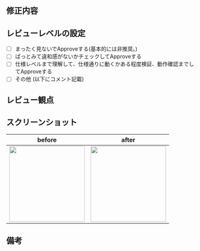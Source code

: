 ## 修正内容
<!--
箇条書きで良いので、簡素に記載をお願い致します。
-->



## レビューレベルの設定
<!--
希望するレビューレベルにチェックをつけてください。[x]のように小文字エックスを入れるとチェックがつきます。
-->

- [ ] まったく見ないでApproveする(基本的には非推奨。)
- [ ] ぱっとみて違和感がないかチェックしてApproveする
- [ ] 仕様レベルまで理解して、仕様通りに動くかある程度検証、動作確認までしてApproveする
- [ ] その他 (以下にコメント記載)

## レビュー観点
<!--
レビューアに確認してほしい事柄の記載をお願い致します。
特に、本PRにてレビュー対象外の内容があれば合わせて記載をお願い致します。

(例)
* ビルドが通る状態となっているか
* warnings が出力されないこと
* デザインだけ組み込んだので、仕様についてはレビュー対象外として欲しい
* このコミット xxxxxxxxx(commit hash) を主にレビューして欲しい
-->



## スクリーンショット
<!--
画面表示に変化がある場合、添付や参照リンク及び変化内容の記載をお願い致します。
特に、動作やアニメーションなどもレビューして欲しい場合は、動作確認手順を書いたり、スクリーンショットの添付をお願い致します。

(例)
* 見た目に関する変更がないため省略します。
* 決定ボタンをタップ時に、表示変化があります。動画添付致します。
-->

| before | after |
|--------|-------|
| <img src="" width="200px"/> | <img src="" width="200px"/> |

## 備考
<!--
* マージ先のブランチの設定が正しいか確認してください。
* 動画を添付するときは、GitHubの制限のため、アニメーションGifに変換してください。
-->
